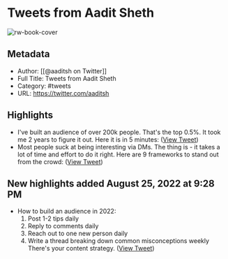 # Tweets from Aadit Sheth

![rw-book-cover](https://pbs.twimg.com/profile_images/1541538107119570945/lSSg_A9E.jpg)

## Metadata
- Author: [[@aaditsh on Twitter]]
- Full Title: Tweets from Aadit Sheth
- Category: #tweets
- URL: https://twitter.com/aaditsh

## Highlights
- I've built an audience of over 200k people.
  That's the top 0.5%.
  It took me 2 years to figure it out. Here it is in 5 minutes: ([View Tweet](https://twitter.com/aaditsh/status/1543611025437691904))
- Most people suck at being interesting via DMs.
  The thing is - it takes a lot of time and effort to do it right.
  Here are 9 frameworks to stand out from the crowd: ([View Tweet](https://twitter.com/aaditsh/status/1437725339191418885))
## New highlights added August 25, 2022 at 9:28 PM
- How to build an audience in 2022:
  1. Post 1-2 tips daily
  2. Reply to comments daily
  3. Reach out to one new person daily
  4. Write a thread breaking down common misconceptions weekly
  There's your content strategy. ([View Tweet](https://twitter.com/aaditsh/status/1561004640929550338))
